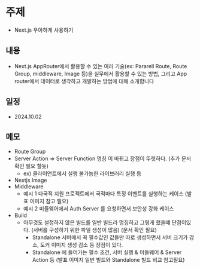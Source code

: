 # 주제
- Next.js 우아하게 사용하기

## 내용 
- Next.js AppRouter에서 활용할 수 있는 여러 기술(ex: Pararell Route, Route Group, middleware, Image 등)을 실무에서 활용할 수 있는 방법, 그리고 App router에서 데이터로 생각하고 개발하는 방법에 대해 소개합니다

## 일정
- 2024.10.02

## 메모

- Route Group
- Server Action => Server Function 명칭 이 바뀌고 장점이 뚜렷하다. (추가 문서 확인 필요 할듯)
  - ex) 클라이언트에서 실행 불가능한 라이브러리 실행 등
- Nextjs Image
- Middleware
  - 예시 1 다국적 지원 프로젝트에서 국적마다 특정 이벤트를 실행하는 케이스 (발표 이미지 참고 필요)
  - 예시 2 미들웨어에서 Auth Server 를 요청하면서 보안성 강화 케이스
- Build
  - 아무것도 설정하지 않은 빌드를 일반 빌드라 명칭하고 그렇게 했을떄 단점이있다. (서버를 구성하기 위한 파일 생성이 많음) (문서 확인 필요)
    - Standalone 서버에서 꼭 필수값인 값들만 따로 생성하면서 서버 크기가 감소, 도커 이미지 생성 감소 등 장점이 있다.
    - Standalone 에 들어가는 필수 조건, 서버 실행 & 미들웨어 & Server Action 등 (발표 이미지 일반 빌드와 Standalone 빌드 비교 참고필요)